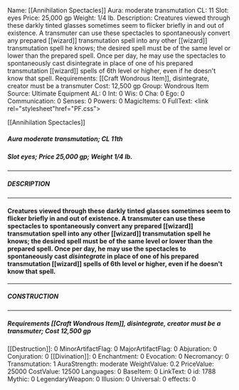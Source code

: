 Name: [[Annihilation Spectacles]]
Aura: moderate transmutation
CL: 11
Slot: eyes
Price: 25,000 gp
Weight: 1/4 lb.
Description: Creatures viewed through these darkly tinted glasses sometimes seem to flicker briefly in and out of existence. A transmuter can use these spectacles to spontaneously convert any prepared [[wizard]] transmutation spell into any other [[wizard]] transmutation spell he knows; the desired spell must be of the same level or lower than the prepared spell. Once per day, he may use the spectacles to spontaneously cast disintegrate in place of one of his prepared transmutation [[wizard]] spells of 6th level or higher, even if he doesn't know that spell.
Requirements: [[Craft Wondrous Item]], disintegrate, creator must be a transmuter
Cost: 12,500 gp
Group: Wondrous Item
Source: Ultimate Equipment
AL: 0
Int: 0
Wis: 0
Cha: 0
Ego: 0
Communication: 0
Senses: 0
Powers: 0
MagicItems: 0
FullText: <link rel="stylesheet"href="PF.css"><div class="heading"><p class="alignleft">[[Annihilation Spectacles]]</p><div style="clear: both;"></div></div><div><h5><b>Aura </b>moderate transmutation; <b>CL </b>11th</h5><h5><b>Slot </b>eyes; <b>Price </b>25,000 gp; <b>Weight </b>1/4 lb.</h5></div><hr/><div><h5><b>DESCRIPTION</b></h5></div><hr/><div><h4><p>Creatures viewed through these darkly tinted glasses sometimes seem to flicker briefly in and out of existence. A transmuter can use these spectacles to spontaneously convert any prepared [[wizard]] transmutation spell into any other [[wizard]] transmutation spell he knows; the desired spell must be of the same level or lower than the prepared spell. Once per day, he may use the spectacles to spontaneously cast <i>disintegrate</i> in place of one of his prepared transmutation [[wizard]] spells of 6th level or higher, even if he doesn't know that spell.</p></h4></div><hr/><div><h5><b>CONSTRUCTION</b></h5></div><hr/><div><h5><b>Requirements </b>[[Craft Wondrous Item]], <i>disintegrate</i>, creator must be a transmuter; <b>Cost </b>12,500 gp</h5></div>
[[Destruction]]: 0
MinorArtifactFlag: 0
MajorArtifactFlag: 0
Abjuration: 0
Conjuration: 0
[[Divination]]: 0
Enchantment: 0
Evocation: 0
Necromancy: 0
Transmutation: 1
AuraStrength: moderate
WeightValue: 0.2
PriceValue: 25000
CostValue: 12500
Languages: 0
BaseItem: 0
LinkText: 0
id: 1788
Mythic: 0
LegendaryWeapon: 0
Illusion: 0
Universal: 0
effects: 0
